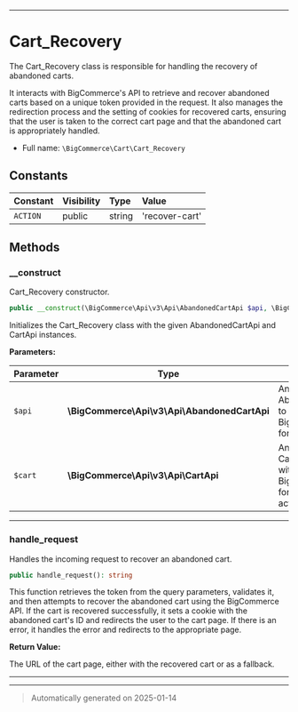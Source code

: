 ***

# Cart_Recovery

The Cart_Recovery class is responsible for handling the recovery of abandoned carts.

It interacts with BigCommerce's API to retrieve and recover abandoned carts based on
a unique token provided in the request. It also manages the redirection process and
the setting of cookies for recovered carts, ensuring that the user is taken to the correct
cart page and that the abandoned cart is appropriately handled.

* Full name: `\BigCommerce\Cart\Cart_Recovery`


## Constants

| Constant | Visibility | Type | Value |
|:---------|:-----------|:-----|:------|
|`ACTION`|public|string|&#039;recover-cart&#039;|


## Methods


### __construct

Cart_Recovery constructor.

```php
public __construct(\BigCommerce\Api\v3\Api\AbandonedCartApi $api, \BigCommerce\Api\v3\Api\CartApi $cart): mixed
```

Initializes the Cart_Recovery class with the given AbandonedCartApi and CartApi instances.






**Parameters:**

| Parameter | Type | Description |
|-----------|------|-------------|
| `$api` | **\BigCommerce\Api\v3\Api\AbandonedCartApi** | An instance of the AbandonedCartApi to interact with the BigCommerce API for cart recovery. |
| `$cart` | **\BigCommerce\Api\v3\Api\CartApi** | An instance of the CartApi to interact with the BigCommerce API for cart-related actions. |





***

### handle_request

Handles the incoming request to recover an abandoned cart.

```php
public handle_request(): string
```

This function retrieves the token from the query parameters, validates it,
and then attempts to recover the abandoned cart using the BigCommerce API.
If the cart is recovered successfully, it sets a cookie with the abandoned
cart's ID and redirects the user to the cart page. If there is an error,
it handles the error and redirects to the appropriate page.







**Return Value:**

The URL of the cart page, either with the recovered cart or as a fallback.




***


***
> Automatically generated on 2025-01-14
